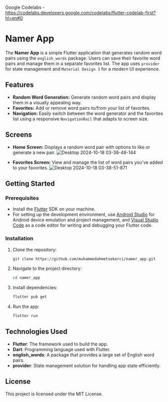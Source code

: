 Google Codelabs - https://codelabs.developers.google.com/codelabs/flutter-codelab-first?hl=en#0

# Namer App

The **Namer App** is a simple Flutter application that generates random word pairs using the `english_words` package. Users can save their favorite word pairs and manage them in a separate favorites list. The app uses `provider` for state management and `Material Design 3` for a modern UI experience.

## Features

- **Random Word Generation:** Generate random word pairs and display them in a visually appealing way.
- **Favorites:** Add or remove word pairs to/from your list of favorites.
- **Navigation:** Easily switch between the word generator and the favorites list using a responsive `NavigationRail` that adapts to screen size.

## Screens

- **Home Screen:** Displays a random word pair with options to like or generate a new pair.
![Desktop 2024-10-18 03-38-48-144](https://github.com/user-attachments/assets/18b926bc-eb38-40c7-acad-55ab300d1b79)

  
- **Favorites Screen:** View and manage the list of word pairs you've added to your favorites.
![Desktop 2024-10-18 03-38-51-871](https://github.com/user-attachments/assets/d7ba8a60-8ea8-4882-92bb-201c1e74d18a)


## Getting Started

### Prerequisites

- Install the [Flutter](https://flutter.dev) SDK on your machine.
- For setting up the development environment, use [Android Studio](https://developer.android.com/studio) for Android device emulation and project management, and [Visual Studio Code](https://code.visualstudio.com/ ) as a code editor for writing and debugging your Flutter code.
### Installation

1. Clone the repository:
    ```bash
    git clone https://github.com/muhammedahmetsekerci/namer_app.git
    ```
2. Navigate to the project directory:
    ```bash
    cd namer_app
    ```
3. Install dependencies:
    ```bash
    flutter pub get
    ```
4. Run the app:
    ```bash
    flutter run
    ```

## Technologies Used

- **Flutter**: The framework used to build the app.
- **Dart**: Programming language used with Flutter.
- **english_words**: A package that provides a large set of English word pairs.
- **provider**: State management solution for handling app state efficiently.

## License

This project is licensed under the MIT License.
